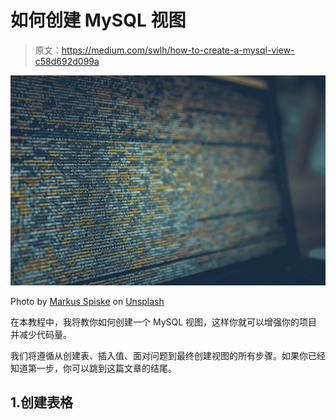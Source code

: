# 如何创建 MySQL 视图

> 原文：<https://medium.com/swlh/how-to-create-a-mysql-view-c58d692d099a>

![](img/05aafd1ad57703259f94558d7465d25e.png)

Photo by [Markus Spiske](https://unsplash.com/@markusspiske?utm_source=unsplash&utm_medium=referral&utm_content=creditCopyText) on [Unsplash](https://unsplash.com/search/photos/database?utm_source=unsplash&utm_medium=referral&utm_content=creditCopyText)

在本教程中，我将教你如何创建一个 MySQL 视图，这样你就可以增强你的项目并减少代码量。

我们将遵循从创建表、插入值、面对问题到最终创建视图的所有步骤。如果你已经知道第一步，你可以跳到这篇文章的结尾。

## 1.创建表格